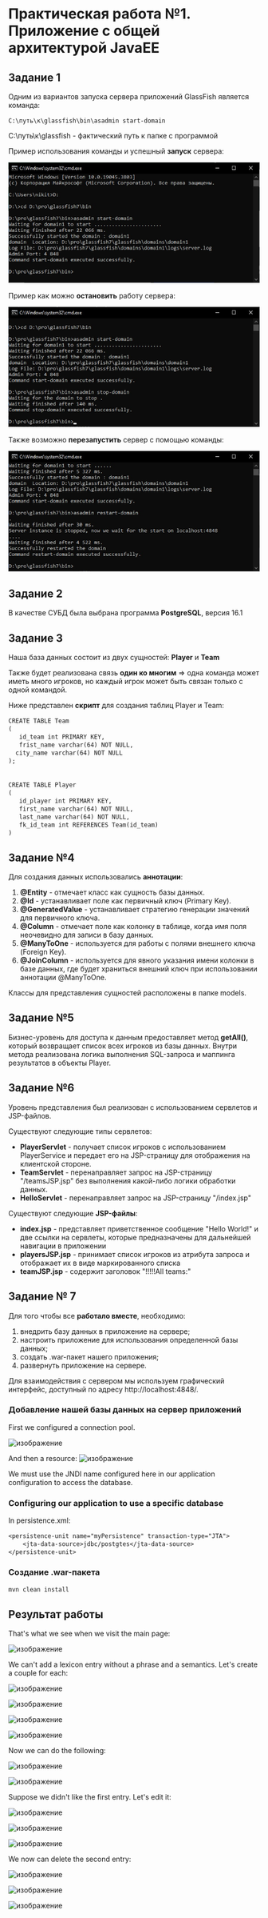 # Практическая работа №1. Приложение с общей архитектурой JavaEE #
## Задание 1 ##
Одним из вариантов запуска сервера приложений GlassFish является команда:

```
C:\путь\к\glassfish\bin\asadmin start-domain
```
C:\путь\к\glassfish - фактический путь к папке с программой

Пример использования команды и успешный **запуск** сервера:

![image](https://github.com/BandooSs/CSA_LR_1/blob/master/screenshot/1.jpg)



Пример как можно **остановить** работу сервера:

![image](https://github.com/BandooSs/CSA_LR_1/blob/master/screenshot/2.jpg)




Также возможно **перезапустить** сервер с помощью команды:

![image](https://github.com/BandooSs/CSA_LR_1/blob/master/screenshot/3.jpg)



## Задание 2 ##
 В качестве СУБД была выбрана программа **PostgreSQL**, версия 16.1

## Задание 3 ##
Наша база данных состоит из двух сущностей: **Player** и **Team**

Также будет реализована связь **один ко многим** => одна команда может иметь много игроков, но каждый игрок может быть связан только с одной командой.



Ниже представлен **скрипт** для создания таблиц Player и Team:

```
CREATE TABLE Team
(
   id_team int PRIMARY KEY,
   frist_name varchar(64) NOT NULL,
  city_name varchar(64) NOT NULL
);


CREATE TABLE Player
(
   id_player int PRIMARY KEY,
   first_name varchar(64) NOT NULL,
   last_name varchar(64) NOT NULL,
   fk_id_team int REFERENCES Team(id_team)
)
```

## Задание №4 ##

Для создания данных использовались **аннотации**:

1. **@Entity** - отмечает класс как сущность базы данных.
2. **@Id** - устанавливает поле как первичный ключ (Primary Key).
3. **@GeneratedValue** - устанавливает стратегию генерации значений для первичного ключа.
4. **@Column** - отмечает поле как колонку в таблице, когда имя поля неочевидно для записи в базу данных.
5. **@ManyToOne** - используется для работы с полями внешнего ключа (Foreign Key).
6. **@JoinColumn** - используется для явного указания имени колонки в базе данных, где будет храниться внешний ключ при использовании аннотации @ManyToOne.

Классы для представления сущностей расположены в папке models.

## Задание №5 ##

Бизнес-уровень для доступа к данным предоставляет метод **getAll()**, который возвращает список всех игроков из базы данных. Внутри метода реализована логика выполнения SQL-запроса и маппинга результатов в объекты Player.


## Задание №6 ##

Уровень представления был реализован с использованием сервлетов и JSP-файлов.

Существуют следующие типы сервлетов:
- **PlayerServlet** - получает список игроков с использованием PlayerService и передает его на JSP-страницу для отображения на клиентской стороне.
- **TeamServlet** -  перенаправляет запрос на JSP-страницу "/teamsJSP.jsp" без выполнения какой-либо логики обработки данных.
- **HelloServlet** -  перенаправляет запрос на JSP-страницу "/index.jsp"


Существуют следующие **JSP-файлы**:

- **index.jsp** -  представляет приветственное сообщение "Hello World!" и две ссылки на сервлеты, которые предназначены для дальнейшей навигации в приложении
- **playersJSP.jsp** -  принимает список игроков из атрибута запроса и отображает их в виде маркированного списка
- **teamJSP.jsp** - содержит заголовок "!!!!!All teams:"

## Задание № 7 ##

Для того чтобы все **работало вместе**, необходимо:

1. внедрить базу данных в приложение на сервере;
2. настроить приложение для использования определенной базы данных;
3. создать .war-пакет нашего приложения;
4. развернуть приложение на сервере.

Для взаимодействия с сервером мы используем графический интерфейс, доступный по адресу http://localhost:4848/.

### Добавление нашей базы данных на сервер приложений ###
First we configured a connection pool.

![изображение](https://github.com/RaisssHab/ESA2023/assets/60664914/1820b24a-7252-4de5-bc7a-9a19d07ff9a2)

And then a resource:
![изображение](https://github.com/RaisssHab/ESA2023/assets/60664914/9f787e17-47fb-4008-a7d0-339e709d16ff)

We must use the JNDI name configured here in our application configuration to access the database.

<h3>Configuring our application to use a specific database</h3>

In persistence.xml:

```
<persistence-unit name="myPersistence" transaction-type="JTA">
    <jta-data-source>jdbc/postgtes</jta-data-source>
</persistence-unit>
```

### Создание .war-пакета ###

```
mvn clean install
```


## Результат работы ##

That's what we see when we visit the main page:

![изображение](https://github.com/RaisssHab/ESA2023/assets/60664914/6b1089f6-cfb9-4b59-851b-989dd45de4f4)

We can't add a lexicon entry without a phrase and a semantics. Let's create a couple for each:

![изображение](https://github.com/RaisssHab/ESA2023/assets/60664914/fbdfe4a2-ee13-4645-947e-96069995571c)

![изображение](https://github.com/RaisssHab/ESA2023/assets/60664914/4e503ece-e6f0-47f8-a736-066deeb21f01)

![изображение](https://github.com/RaisssHab/ESA2023/assets/60664914/384e05a5-757e-430d-b831-9c0fc2262609)

![изображение](https://github.com/RaisssHab/ESA2023/assets/60664914/f0650b2e-bbea-4aed-9dd3-84cb981f7f84)

Now we can do the following:

![изображение](https://github.com/RaisssHab/ESA2023/assets/60664914/6e04579d-53d9-4a23-b9e4-7bc9c0ab6dea)

![изображение](https://github.com/RaisssHab/ESA2023/assets/60664914/5fa81676-9126-493e-a97b-20f2b495e1db)

Suppose we didn't like the first entry. Let's edit it:

![изображение](https://github.com/RaisssHab/ESA2023/assets/60664914/755f5200-ddda-4adc-b087-c18817078c8e)

![изображение](https://github.com/RaisssHab/ESA2023/assets/60664914/f721c595-5c0e-4f17-872e-178ed939d9a1)

![изображение](https://github.com/RaisssHab/ESA2023/assets/60664914/8b6d24b6-02ba-4a01-98af-90419640f2e2)

We now can delete the second entry:

![изображение](https://github.com/RaisssHab/ESA2023/assets/60664914/1919e1bc-71b7-4c82-8886-528e0f50152c)

![изображение](https://github.com/RaisssHab/ESA2023/assets/60664914/ecd848b3-a121-4bbf-9514-a0b405947c1d)

![изображение](https://github.com/RaisssHab/ESA2023/assets/60664914/941b4799-ec15-4368-a6bd-8cb7d7d90c50)
